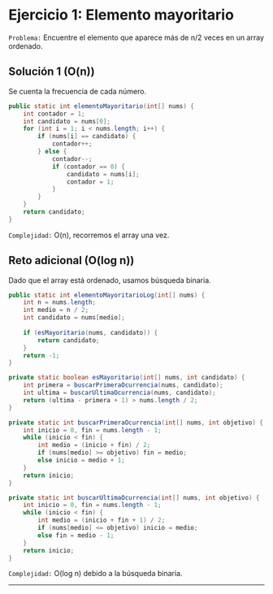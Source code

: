 # **Ejercicio 1: Elemento mayoritario**

`Problema:` Encuentre el elemento que aparece más de n/2 veces en un array ordenado.

## **Solución 1 (O(n))**

Se cuenta la frecuencia de cada número.

```java
public static int elementoMayoritario(int[] nums) {
    int contador = 1;
    int candidato = nums[0];
    for (int i = 1; i < nums.length; i++) {
        if (nums[i] == candidato) {
            contador++;
        } else {
            contador--;
            if (contador == 0) {
                candidato = nums[i];
                contador = 1;
            }
        }
    }
    return candidato;
}
```

`Complejidad:` O(n), recorremos el array una vez.

## **Reto adicional (O(log n))**

Dado que el array está ordenado, usamos búsqueda binaria.

```java
public static int elementoMayoritarioLog(int[] nums) {
    int n = nums.length;
    int medio = n / 2;
    int candidato = nums[medio];
    
    if (esMayoritario(nums, candidato)) {
        return candidato;
    }
    return -1;
}

private static boolean esMayoritario(int[] nums, int candidato) {
    int primera = buscarPrimeraOcurrencia(nums, candidato);
    int ultima = buscarUltimaOcurrencia(nums, candidato);
    return (ultima - primera + 1) > nums.length / 2;
}

private static int buscarPrimeraOcurrencia(int[] nums, int objetivo) {
    int inicio = 0, fin = nums.length - 1;
    while (inicio < fin) {
        int medio = (inicio + fin) / 2;
        if (nums[medio] >= objetivo) fin = medio;
        else inicio = medio + 1;
    }
    return inicio;
}

private static int buscarUltimaOcurrencia(int[] nums, int objetivo) {
    int inicio = 0, fin = nums.length - 1;
    while (inicio < fin) {
        int medio = (inicio + fin + 1) / 2;
        if (nums[medio] <= objetivo) inicio = medio;
        else fin = medio - 1;
    }
    return inicio;
}
```

`Complejidad:` O(log n) debido a la búsqueda binaria.

---
